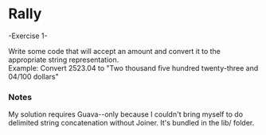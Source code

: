 Rally
=====

-Exercise 1-

Write some code that will accept an amount and convert it to the appropriate string representation.
<br>Example: Convert 2523.04 to "Two thousand five hundred twenty-three and 04/100 dollars"


<h3>Notes</h3>
My solution requires Guava--only because I couldn't bring myself to do delimited string concatenation without Joiner. It's bundled in the lib/ folder.
